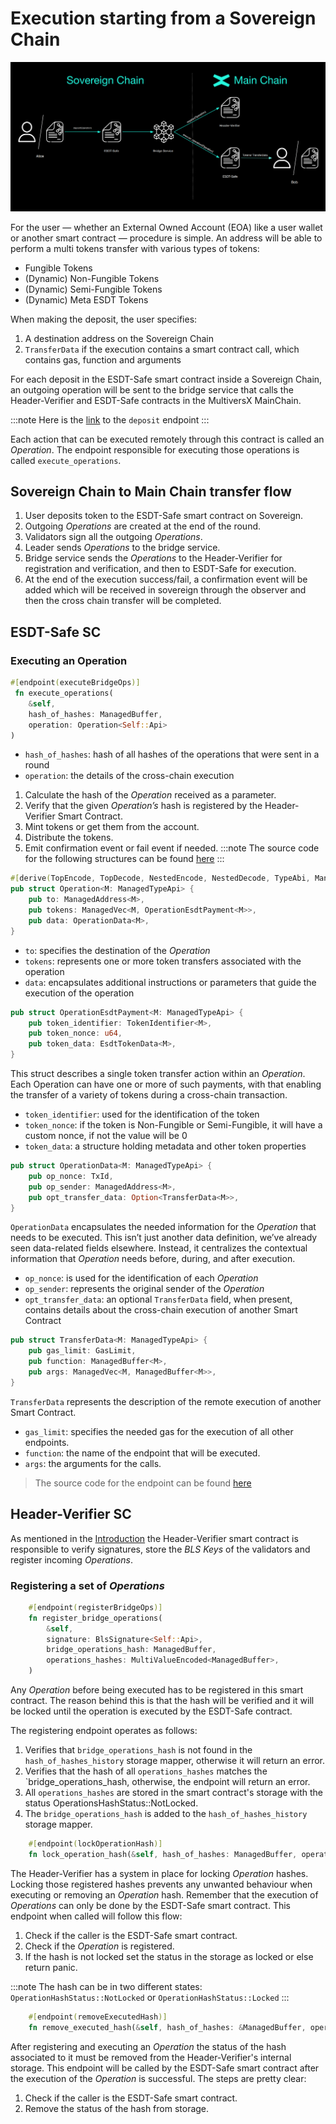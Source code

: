 # Execution starting from a Sovereign Chain
![From Sovereign](../../static/sovereign/from-sovereign.png)

For the user — whether an External Owned Account (EOA) like a user wallet or another smart contract — procedure is simple. An address will be able to perform a multi tokens transfer with various types of tokens:
- Fungible Tokens
- (Dynamic) Non-Fungible Tokens
- (Dynamic) Semi-Fungible Tokens
- (Dynamic) Meta ESDT Tokens

When making the deposit, the user specifies:
1. A destination address on the Sovereign Chain
2. `TransferData` if the execution contains a smart contract call, which contains gas, function and arguments

For each deposit in the ESDT-Safe smart contract inside a Sovereign Chain, an outgoing operation will be sent to the bridge service that calls the Header-Verifier and ESDT-Safe contracts in the MultiversX MainChain.

:::note
Here is the [link](https://github.com/multiversx/mx-sovereign-sc/blob/main/esdt-safe/src/to_sovereign/create_tx.rs) to the `deposit` endpoint
:::

Each action that can be executed remotely through this contract is called an *Operation*. The endpoint responsible for executing those operations is called `execute_operations`.

## Sovereign Chain to Main Chain transfer flow
1. User deposits token to the ESDT-Safe smart contract on Sovereign.
2. Outgoing *Operations* are created at the end of the round.
3. Validators sign all the outgoing *Operations*.
4. Leader sends *Operations* to the bridge service.
5. Bridge service sends the *Operations* to the Header-Verifier for registration and verification, and then to ESDT-Safe for execution.
6. At the end of the execution success/fail, a confirmation event will be added which will be received in sovereign through the observer and then the cross chain transfer will be completed.
## ESDT-Safe SC
### Executing an Operation

```rust
#[endpoint(executeBridgeOps)]
 fn execute_operations(
    &self, 
    hash_of_hashes: ManagedBuffer, 
    operation: Operation<Self::Api>
)
```
- `hash_of_hashes`: hash of all hashes of the operations that were sent in a round
- `operation`: the details of the cross-chain execution

1. Calculate the hash of the *Operation* received as a parameter.
2. Verify that the given *Operation’s* hash is registered by the Header-Verifier Smart Contract.
3. Mint tokens or get them from the account.
4. Distribute the tokens.
5. Emit confirmation event or fail event if needed.
:::note
The source code for the following structures can be found [here](https://github.com/multiversx/mx-sovereign-sc/blob/main/common/transaction/src/lib.rs)
:::

```rust
#[derive(TopEncode, TopDecode, NestedEncode, NestedDecode, TypeAbi, ManagedVecItem, Clone)]
pub struct Operation<M: ManagedTypeApi> {
    pub to: ManagedAddress<M>,
    pub tokens: ManagedVec<M, OperationEsdtPayment<M>>,
    pub data: OperationData<M>,
}
```

- `to`: specifies the destination of the *Operation*
- `tokens`: represents one or more token transfers associated with the operation
- `data`: encapsulates additional instructions or parameters that guide the execution of the operation

```rust
pub struct OperationEsdtPayment<M: ManagedTypeApi> {
    pub token_identifier: TokenIdentifier<M>,
    pub token_nonce: u64,
    pub token_data: EsdtTokenData<M>,
}
```

This struct describes a single token transfer action within an *Operation*. Each Operation can have one or more of such payments, with that enabling the transfer of a variety of tokens during a cross-chain transaction. 

- `token_identifier`: used for the identification of the token
- `token_nonce`: if the token is Non-Fungible or Semi-Fungible, it will have a custom nonce, if not the value will be 0
- `token_data`: a structure holding metadata and other token properties

```rust
pub struct OperationData<M: ManagedTypeApi> {
    pub op_nonce: TxId,
    pub op_sender: ManagedAddress<M>,
    pub opt_transfer_data: Option<TransferData<M>>,
}
```

`OperationData` encapsulates the needed information for the *Operation* that needs to be executed. This isn’t just another data definition, we’ve already seen data-related fields elsewhere. Instead, it centralizes the contextual information that *Operation* needs before, during, and after execution.

- `op_nonce`: is used for the identification of each *Operation*
- `op_sender`: represents the original sender of the *Operation*
- `opt_transfer_data`: an optional `TransferData` field, when present, contains details about the cross-chain execution of another Smart Contract

```rust
pub struct TransferData<M: ManagedTypeApi> {
    pub gas_limit: GasLimit,
    pub function: ManagedBuffer<M>,
    pub args: ManagedVec<M, ManagedBuffer<M>>,
}
```

`TransferData` represents the description of the remote execution of another Smart Contract.

- `gas_limit`: specifies the needed gas for the execution of all other endpoints.
- `function`: the name of the endpoint that will be executed.
- `args`: the arguments for the calls.

> The source code for the endpoint can be found [here](https://github.com/multiversx/mx-sovereign-sc/blob/main/esdt-safe/src/from_sovereign/transfer_tokens.rs)

## Header-Verifier SC

As mentioned in the [Introduction](cross-chain-execution.md) the Header-Verifier smart contract is responsible to verify signatures, store the *BLS Keys* of the validators and register incoming *Operations*.

### Registering a set of *Operations*
```rust
    #[endpoint(registerBridgeOps)]
    fn register_bridge_operations(
        &self,
        signature: BlsSignature<Self::Api>,
        bridge_operations_hash: ManagedBuffer,
        operations_hashes: MultiValueEncoded<ManagedBuffer>,
    )
```

Any *Operation* before being executed has to be registered in this smart contract. The reason behind this is that the hash will be verified and it will be locked until the operation is executed by the ESDT-Safe contract.

The registering endpoint operates as follows:
1. Verifies that  `bridge_operations_hash` is not found in the `hash_of_hashes_history` storage mapper, otherwise it will return an error.
2. Verifies that the hash of all `operations_hashes` matches the `bridge_operations_hash, otherwise, the endpoint will return an error.
3. All `operations_hashes` are stored in the smart contract's storage with the status OperationsHashStatus::NotLocked.
4. The `bridge_operations_hash` is added to the `hash_of_hashes_history` storage mapper.

```rust
    #[endpoint(lockOperationHash)]
    fn lock_operation_hash(&self, hash_of_hashes: ManagedBuffer, operation_hash: ManagedBuffer)
```

The Header-Verifier has a system in place for locking *Operation* hashes. Locking those registered hashes prevents any unwanted behaviour when executing or removing an *Operation* hash. Remember that the execution of *Operations* can only be done by the ESDT-Safe smart contract. This endpoint when called will follow this flow:

1. Check if the caller is the ESDT-Safe smart contract.
2. Check if the *Operation* is registered.
3. If the hash is not locked set the status in the storage as locked or else return panic.

:::note
The hash can be in two different states: `OperationHashStatus::NotLocked` or `OperationHashStatus::Locked`
:::

```rust
    #[endpoint(removeExecutedHash)]
    fn remove_executed_hash(&self, hash_of_hashes: &ManagedBuffer, operation_hash: &ManagedBuffer)
```

After registering and executing an *Operation* the status of the hash associated to it must be removed from the Header-Verifier's internal storage. This endpoint will be called by the ESDT-Safe smart contract after the execution of the *Operation* is successful. The steps are pretty clear:

1. Check if the caller is the ESDT-Safe smart contract.
2. Remove the status of the hash from storage.

